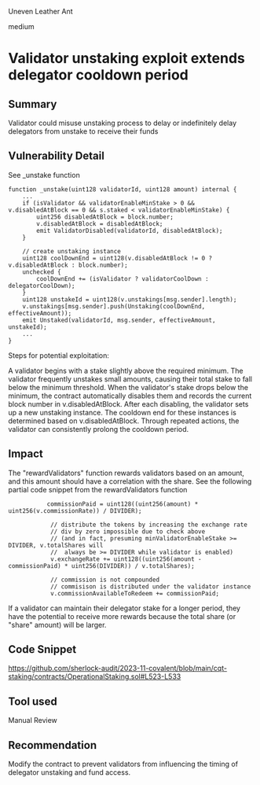 Uneven Leather Ant

medium

# Validator unstaking exploit extends delegator cooldown period

## Summary
Validator could misuse unstaking process to delay or indefinitely delay delegators from unstake to receive their funds

## Vulnerability Detail
See _unstake function

```solidity
function _unstake(uint128 validatorId, uint128 amount) internal {
    ...
    if (isValidator && validatorEnableMinStake > 0 && v.disabledAtBlock == 0 && s.staked < validatorEnableMinStake) {
        uint256 disabledAtBlock = block.number;
        v.disabledAtBlock = disabledAtBlock;
        emit ValidatorDisabled(validatorId, disabledAtBlock);
    }

    // create unstaking instance
    uint128 coolDownEnd = uint128(v.disabledAtBlock != 0 ? v.disabledAtBlock : block.number);
    unchecked {
        coolDownEnd += (isValidator ? validatorCoolDown : delegatorCoolDown);
    }
    uint128 unstakeId = uint128(v.unstakings[msg.sender].length);
    v.unstakings[msg.sender].push(Unstaking(coolDownEnd, effectiveAmount));
    emit Unstaked(validatorId, msg.sender, effectiveAmount, unstakeId);
    ...
}
```

Steps for potential exploitation:

A validator begins with a stake slightly above the required minimum.
The validator frequently unstakes small amounts, causing their total stake to fall below the minimum threshold.
When the validator's stake drops below the minimum, the contract automatically disables them and records the current block number in v.disabledAtBlock.
After each disabling, the validator sets up a new unstaking instance. The cooldown end for these instances is determined based on v.disabledAtBlock.
Through repeated actions, the validator can consistently prolong the cooldown period.

## Impact
The "rewardValidators" function rewards validators based on an amount, and this amount should have a correlation with the share. See the following partial code snippet from the rewardValidators function

```solidity
           commissionPaid = uint128((uint256(amount) * uint256(v.commissionRate)) / DIVIDER);

            // distribute the tokens by increasing the exchange rate
            // div by zero impossible due to check above
            // (and in fact, presuming minValidatorEnableStake >= DIVIDER, v.totalShares will
            //  always be >= DIVIDER while validator is enabled)
            v.exchangeRate += uint128((uint256(amount - commissionPaid) * uint256(DIVIDER)) / v.totalShares);

            // commission is not compounded
            // commisison is distributed under the validator instance
            v.commissionAvailableToRedeem += commissionPaid;
```

If a validator can maintain their delegator stake for a longer period, they have the potential to receive more rewards because the total share (or "share" amount) will be larger.

## Code Snippet
https://github.com/sherlock-audit/2023-11-covalent/blob/main/cqt-staking/contracts/OperationalStaking.sol#L523-L533

## Tool used
Manual Review

## Recommendation
Modify the contract to prevent validators from influencing the timing of delegator unstaking and fund access.